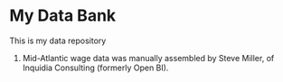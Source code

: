 # My Data Bank

This is my data repository

1. Mid-Atlantic wage data was manually assembled by Steve Miller, of Inquidia Consulting (formerly Open BI). 
